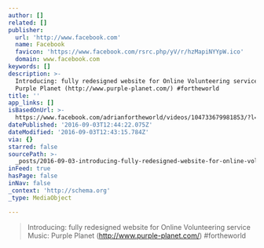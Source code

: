 ```yaml
---
author: []
related: []
publisher:
  url: 'http://www.facebook.com'
  name: Facebook
  favicon: 'https://www.facebook.com/rsrc.php/yV/r/hzMapiNYYpW.ico'
  domain: www.facebook.com
keywords: []
description: >-
  Introducing: fully redesigned website for Online Volunteering service Music:
  Purple Planet (http://www.purple-planet.com/) #fortheworld
title: ''
app_links: []
isBasedOnUrl: >-
  https://www.facebook.com/adrianfortheworld/videos/104733679981853/?l=361838650920875544
datePublished: '2016-09-03T12:44:22.075Z'
dateModified: '2016-09-03T12:43:15.784Z'
via: {}
starred: false
sourcePath: >-
  _posts/2016-09-03-introducing-fully-redesigned-website-for-online-volunteerin.md
inFeed: true
hasPage: false
inNav: false
_context: 'http://schema.org'
_type: MediaObject

---
```

> Introducing: fully redesigned website for Online Volunteering service Music: Purple Planet (http://www.purple-planet.com/) \#fortheworld